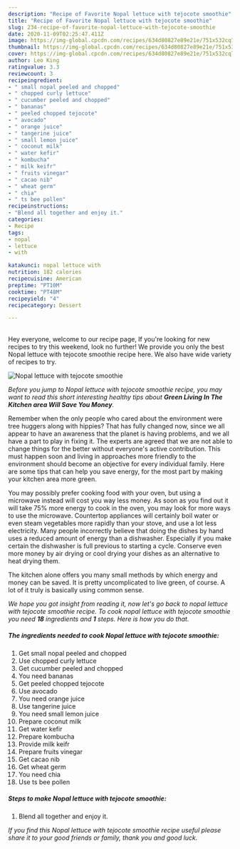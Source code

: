```yaml
---
description: "Recipe of Favorite Nopal lettuce with tejocote smoothie"
title: "Recipe of Favorite Nopal lettuce with tejocote smoothie"
slug: 234-recipe-of-favorite-nopal-lettuce-with-tejocote-smoothie
date: 2020-11-09T02:25:47.411Z
image: https://img-global.cpcdn.com/recipes/634d80827e89e21e/751x532cq70/nopal-lettuce-with-tejocote-smoothie-recipe-main-photo.jpg
thumbnail: https://img-global.cpcdn.com/recipes/634d80827e89e21e/751x532cq70/nopal-lettuce-with-tejocote-smoothie-recipe-main-photo.jpg
cover: https://img-global.cpcdn.com/recipes/634d80827e89e21e/751x532cq70/nopal-lettuce-with-tejocote-smoothie-recipe-main-photo.jpg
author: Leo King
ratingvalue: 3.3
reviewcount: 3
recipeingredient:
- " small nopal peeled and chopped"
- " chopped curly lettuce"
- " cucumber peeled and chopped"
- " bananas"
- " peeled chopped tejocote"
- " avocado"
- " orange juice"
- " tangerine juice"
- " small lemon juice"
- " coconut milk"
- " water kefir"
- " kombucha"
- " milk keifr"
- " fruits vinegar"
- " cacao nib"
- " wheat germ"
- " chia"
- " ts bee pollen"
recipeinstructions:
- "Blend all together and enjoy it."
categories:
- Recipe
tags:
- nopal
- lettuce
- with

katakunci: nopal lettuce with 
nutrition: 182 calories
recipecuisine: American
preptime: "PT10M"
cooktime: "PT48M"
recipeyield: "4"
recipecategory: Dessert

---
```

<br>
Hey everyone, welcome to our recipe page, If you're looking for new recipes to try this weekend, look no further! We provide you only the best Nopal lettuce with tejocote smoothie recipe here. We also have wide variety of recipes to try.
<br>


![Nopal lettuce with tejocote smoothie](https://img-global.cpcdn.com/recipes/634d80827e89e21e/751x532cq70/nopal-lettuce-with-tejocote-smoothie-recipe-main-photo.jpg)

<i>Before you jump to Nopal lettuce with tejocote smoothie recipe, you may want to read this short interesting healthy tips about 
<strong>Green Living In The Kitchen area Will Save You Money</strong>.</i>
</br>

Remember when the only people who cared about the environment were tree huggers along with hippies? That has fully changed now, since we all appear to have an awareness that the planet is having problems, and we all have a part to play in fixing it. The experts are agreed that we are not able to change things for the better without everyone's active contribution. This must happen soon and living in approaches more friendly to the environment should become an objective for every individual family. Here are some tips that can help you save energy, for the most part by making your kitchen area more green.

You may possibly prefer cooking food with your oven, but using a microwave instead will cost you way less money. As soon as you find out it will take 75% more energy to cook in the oven, you may look for more ways to use the microwave. Countertop appliances will certainly boil water or even steam vegetables more rapidly than your stove, and use a lot less electricity. Many people incorrectly believe that doing the dishes by hand uses a reduced amount of energy than a dishwasher. Especially if you make certain the dishwasher is full previous to starting a cycle. Conserve even more money by air drying or cool drying your dishes as an alternative to heat drying them.

The kitchen alone offers you many small methods by which energy and money can be saved. It is pretty uncomplicated to live green, of course. A lot of it truly is basically using common sense.


<i>We hope you got insight from reading it, now let's go back to nopal lettuce with tejocote smoothie recipe. To cook nopal lettuce with tejocote smoothie you need <strong>18</strong> ingredients and <strong>1</strong> steps. Here is how you do that.
</i>

##### The ingredients needed to cook Nopal lettuce with tejocote smoothie:

1. Get  small nopal peeled and chopped
1. Use  chopped curly lettuce
1. Get  cucumber peeled and chopped
1. You need  bananas
1. Get  peeled chopped tejocote
1. Use  avocado
1. You need  orange juice
1. Use  tangerine juice
1. You need  small lemon juice
1. Prepare  coconut milk
1. Get  water kefir
1. Prepare  kombucha
1. Provide  milk keifr
1. Prepare  fruits vinegar
1. Get  cacao nib
1. Get  wheat germ
1. You need  chia
1. Use  ts bee pollen


##### Steps to make Nopal lettuce with tejocote smoothie:

1. Blend all together and enjoy it.


<i>If you find this Nopal lettuce with tejocote smoothie recipe useful please share it to your good friends or family, thank you and good luck.</i>
